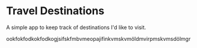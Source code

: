 # Travel Destinations

A simple app to keep track of destinations I'd like to visit.

ookfokfodkokfodkogjsifskfmbvmeopajifinkvmskvmöldmvirpmskvmsdölmgr

